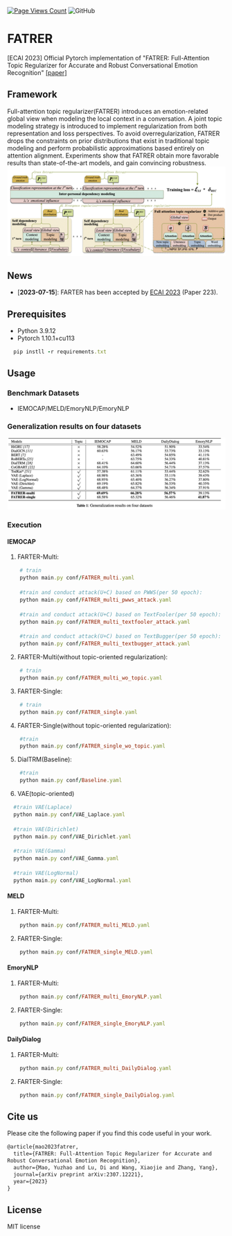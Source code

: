 [![Page Views Count](https://badges.toozhao.com/badges/01H6DP5J9EN57TWX753KQ0MR83/blue.svg)](https://badges.toozhao.com/stats/01H6DP5J9EN57TWX753KQ0MR83 "Get your own page views count badge on badges.toozhao.com")  ![GitHub](https://img.shields.io/github/license/ludybupt/FATRER?style=flat-square)
# FATRER
[ECAI 2023] Official Pytorch implementation of "FATRER: Full-Attention Topic Regularizer for Accurate and Robust Conversational Emotion Recognition" [[paper]](https://arxiv.org/abs/2307.12221) 
## Framework
Full-attention topic regularizer(FATRER) introduces an emotion-related
global view when modeling the local context in a conversation. A
joint topic modeling strategy is introduced to implement regularization from both representation and loss perspectives. To avoid overregularization, FATRER drops the constraints on prior distributions that exist in traditional topic modeling and perform probabilistic approximations based entirely on attention alignment. Experiments show
that FATRER obtain more favorable results than state-of-the-art
models, and gain convincing robustness.
![fater_demo](./images/demo.png)
## News
- [**2023-07-15**]: FARTER has been accepted by [ECAI 2023](https://ecai2023.eu/acceptedpapers) (Paper 223).

## Prerequisites
- Python 3.9.12
- Pytorch 1.10.1+cu113
``` ruby
  pip instll -r requirements.txt
```
## Usage
### Benchmark Datasets
- IEMOCAP/MELD/EmoryNLP/EmoryNLP
###  Generalization results on four datasets
![fater_demo](./images/table1.png)
###  Execution
#### IEMOCAP
1. FARTER-Multi: 
``` ruby
    # train
    python main.py conf/FATRER_multi.yaml

    #train and conduct attack(U+C) based on PWWS(per 50 epoch):
    python main.py conf/FATRER_multi_pwws_attack.yaml

    #train and conduct attack(U+C) based on TextFooler(per 50 epoch):
    python main.py conf/FATRER_multi_textfooler_attack.yaml

    #train and conduct attack(U+C) based on TextBugger(per 50 epoch):
    python main.py conf/FATRER_multi_textbugger_attack.yaml
```
2. FARTER-Multi(without topic-oriented regularization):
``` ruby
    # train
    python main.py conf/FATRER_multi_wo_topic.yaml
```
3. FARTER-Single: 
``` ruby
    # train
    python main.py conf/FATRER_single.yaml
``` 
4. FARTER-Single(without topic-oriented regularization): 
``` ruby
    #train
    python main.py conf/FATRER_single_wo_topic.yaml
``` 
5. DialTRM(Baseline): 
``` ruby
    #train
    python main.py conf/Baseline.yaml
``` 
6. VAE(topic-oriented)
``` ruby
  #train VAE(Laplace)
  python main.py conf/VAE_Laplace.yaml

  #train VAE(Dirichlet)
  python main.py conf/VAE_Dirichlet.yaml

  #train VAE(Gamma)
  python main.py conf/VAE_Gamma.yaml

  #train VAE(LogNormal)
  python main.py conf/VAE_LogNormal.yaml
``` 
#### MELD
1. FARTER-Multi: 
``` ruby
    python main.py conf/FATRER_multi_MELD.yaml
``` 
2. FARTER-Single: 
``` ruby
    python main.py conf/FATRER_single_MELD.yaml
``` 
#### EmoryNLP
1. FARTER-Multi: 
``` ruby
    python main.py conf/FATRER_multi_EmoryNLP.yaml
```
2. FARTER-Single: 
``` ruby
    python main.py conf/FATRER_single_EmoryNLP.yaml
```

#### DailyDialog
1. FARTER-Multi: 
``` ruby
    python main.py conf/FATRER_multi_DailyDialog.yaml
```
2. FARTER-Single: 
``` ruby
    python main.py conf/FATRER_single_DailyDialog.yaml
```
## Cite us
Please cite the following paper if you find this code useful in your work.
```
@article{mao2023fatrer,
  title={FATRER: Full-Attention Topic Regularizer for Accurate and Robust Conversational Emotion Recognition},
  author={Mao, Yuzhao and Lu, Di and Wang, Xiaojie and Zhang, Yang},
  journal={arXiv preprint arXiv:2307.12221},
  year={2023}
}
```

## License
MIT license
